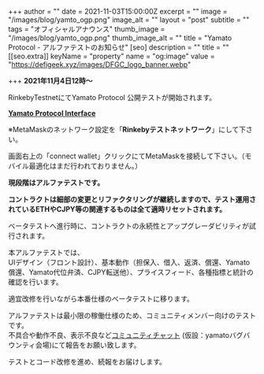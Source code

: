 +++
author = ""
date = 2021-11-03T15:00:00Z
excerpt = ""
image = "/images/blog/yamto_ogp.png"
image_alt = ""
layout = "post"
subtitle = ""
tags = "オフィシャルアナウンス"
thumb_image = "/images/blog/yamto_ogp.png"
thumb_image_alt = ""
title = "Yamato Protocol - アルファテストのお知らせ"
[seo]
description = ""
title = ""
[[seo.extra]]
keyName = "property"
name = "og:image"
value = "https://defigeek.xyz/images/DFGC_logo_banner.webp"

+++
**2021年11月4日12時～**

RinkebyTestnetにてYamato Protocol 公開テストが開始されます。

[**Yamato Protocol Interface**](https://dev-app.yamato.fi/#/)

※MetaMaskのネットワーク設定を「**Rinkebyテストネットワーク**」にして下さい。

画面右上の「connect wallet」クリックにてMetaMaskを接続して下さい。（モバイル最適化はまだ行われておりません。）

**現段階はアルファテストです。**

**コントラクトは細部の変更とリファクタリングが継続しますので、テスト運用されているETHやCJPY等の関連するものは全て適時リセットされます。**

ベータテストへ進行時に、コントラクトの永続性とアップグレーダビリティが試行されます。

本アルファテストでは、  
UIデザイン（フロント設計）、基本動作（担保入、借入、返済、償還、Yamato償還、Yamato代位弁済、CJPY転送他）、プライスフィード、各種指標と統計の確認を行います。

適宜改修を行いながら本番仕様のベータテストに移ります。

アルファテストは最小限の稼働仕様のため、コミュニティメンバー向けのテストです。  
不具合や動作不良、表示不良など[コミュニティチャット](https://discord.gg/FQYXqVBEnh) (仮設：yamatoバグバウンティ会場)にて報告をお願い致します。

テストとコード改修を進め、続報をお届けします。